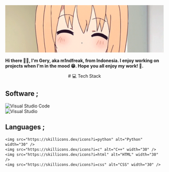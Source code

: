 <p align="center">
  <img src="hello.webp" alt="Hello" style="width: 100%; height: 150px; object-fit: cover; margin-top: 50px;">
</p>

**Hi there 👋🏻, I'm Gery, aka m1ndfreak, from Indonesia. I enjoy working on projects when I'm in the mood 😁. Hope you all enjoy my work! 🤗.**

<p align="center">
  # 💻 Tech Stack
</p>

## Software ;
<img src="https://skillicons.dev/icons?i=vscode" alt="Visual Studio Code" width="30" /> </br>
<img src="https://skillicons.dev/icons?i=vs" alt="Visual Studio" width="30" />

## Languages ;
```
<img src="https://skillicons.dev/icons?i=python" alt="Python" width="30" /> 
<img src="https://skillicons.dev/icons?i=c" alt="C++" width="30" /> 
<img src="https://skillicons.dev/icons?i=html" alt="HTML" width="30" /> 
<img src="https://skillicons.dev/icons?i=css" alt="CSS" width="30" />
```
